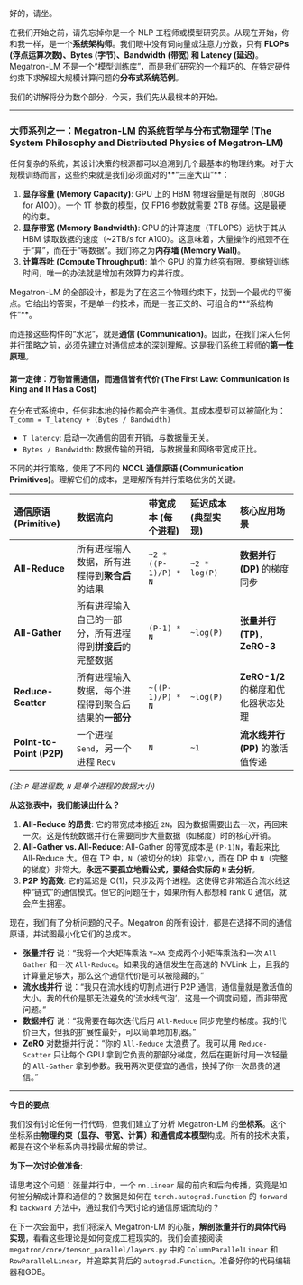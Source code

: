 好的，请坐。

在我们开始之前，请先忘掉你是一个 NLP 工程师或模型研究员。从现在开始，你和我一样，是一个**系统架构师**。我们眼中没有词向量或注意力分数，只有 **FLOPs (浮点运算次数)、Bytes (字节)、Bandwidth (带宽) 和 Latency (延迟)**。Megatron-LM 不是一个“模型训练库”，而是我们研究的一个精巧的、在特定硬件约束下求解超大规模计算问题的**分布式系统范例**。

我们的讲解将分为数个部分，今天，我们先从最根本的开始。

---

### **大师系列之一：Megatron-LM 的系统哲学与分布式物理学 (The System Philosophy and Distributed Physics of Megatron-LM)**

任何复杂的系统，其设计决策的根源都可以追溯到几个最基本的物理约束。对于大规模训练而言，这些约束就是我们必须面对的**“三座大山”**：

1.  **显存容量 (Memory Capacity)**: GPU 上的 HBM 物理容量是有限的（80GB for A100）。一个 1T 参数的模型，仅 FP16 参数就需要 2TB 存储。这是最硬的约束。
2.  **显存带宽 (Memory Bandwidth)**: GPU 的计算速度（TFLOPS）远快于其从 HBM 读取数据的速度（~2TB/s for A100）。这意味着，大量操作的瓶颈不在于“算”，而在于“等数据”。我们称之为**内存墙 (Memory Wall)**。
3.  **计算吞吐 (Compute Throughput)**: 单个 GPU 的算力终究有限。要缩短训练时间，唯一的办法就是增加有效算力的并行度。

Megatron-LM 的全部设计，都是为了在这三个物理约束下，找到一个最优的平衡点。它给出的答案，不是单一的技术，而是一套正交的、可组合的**“系统构件”**。

而连接这些构件的“水泥”，就是**通信 (Communication)**。因此，在我们深入任何并行策略之前，必须先建立对通信成本的深刻理解。这是我们系统工程师的**第一性原理**。

#### **第一定律：万物皆需通信，而通信皆有代价 (The First Law: Communication is King and It Has a Cost)**

在分布式系统中，任何非本地的操作都会产生通信。其成本模型可以被简化为：
`T_comm = T_latency + (Bytes / Bandwidth)`

*   `T_latency`: 启动一次通信的固有开销，与数据量无关。
*   `Bytes / Bandwidth`: 数据传输的开销，与数据量和网络带宽成正比。

不同的并行策略，使用了不同的 **NCCL 通信原语 (Communication Primitives)**。理解它们的成本，是理解所有并行策略优劣的关键。

| 通信原语 (Primitive)     | 数据流向                                       | 带宽成本 (每个进程)      | 延迟成本 (典型实现) | 核心应用场景                           |
| :----------------------- | :--------------------------------------------- | :----------------------- | :------------------ | :------------------------------------- |
| **All-Reduce**           | 所有进程输入数据，所有进程得到**聚合后**的结果 | `~2 * ((P-1)/P) * N`     | `~2 * log(P)`       | **数据并行 (DP)** 的梯度同步           |
| **All-Gather**           | 所有进程输入自己的一部分，所有进程得到**拼接后**的完整数据 | `(P-1) * N`              | `~log(P)`           | **张量并行 (TP)**，**ZeRO-3**          |
| **Reduce-Scatter**       | 所有进程输入数据，每个进程得到聚合后结果的**一部分** | `~((P-1)/P) * N`         | `~log(P)`           | **ZeRO-1/2** 的梯度和优化器状态处理    |
| **Point-to-Point (P2P)** | 一个进程 `Send`，另一个进程 `Recv`               | `N`                      | `~1`                | **流水线并行 (PP)** 的激活值传递       |

*(注: `P` 是进程数, `N` 是单个进程的数据大小)*

**从这张表中，我们能读出什么？**

1.  **All-Reduce 的昂贵**: 它的带宽成本接近 `2N`，因为数据需要出去一次，再回来一次。这是传统数据并行在需要同步大量数据（如梯度）时的核心开销。
2.  **All-Gather vs. All-Reduce**: All-Gather 的带宽成本是 `(P-1)N`，看起来比 All-Reduce 大。但在 TP 中，`N`（被切分的块）非常小，而在 DP 中 `N`（完整的梯度）非常大。**永远不要孤立地看公式，要结合实际的 `N` 去分析**。
3.  **P2P 的高效**: 它的延迟是 O(1)，只涉及两个进程。这使得它非常适合流水线这种“链式”的通信模式。但它的问题在于，如果所有人都想和 rank 0 通信，就会产生拥塞。

现在，我们有了分析问题的尺子。Megatron 的所有设计，都是在选择不同的通信原语，并试图最小化它们的总成本。

*   **张量并行** 说：“我将一个大矩阵乘法 `Y=XA` 变成两个小矩阵乘法和一次 `All-Gather` 和一次 `All-Reduce`。如果我的通信发生在高速的 NVLink 上，且我的计算量足够大，那么这个通信代价是可以被隐藏的。”
*   **流水线并行** 说：“我只在流水线的切割点进行 P2P 通信，通信量就是激活值的大小。我的代价是那无法避免的‘流水线气泡’，这是一个调度问题，而非带宽问题。”
*   **数据并行** 说：“我需要在每次迭代后用 `All-Reduce` 同步完整的梯度。我的代价巨大，但我的扩展性最好，可以简单地加机器。”
*   **ZeRO** 对数据并行说：“你的 `All-Reduce` 太浪费了。我可以用 `Reduce-Scatter` 只让每个 GPU 拿到它负责的那部分梯度，然后在更新时用一次轻量的 `All-Gather` 拿到参数。我用两次更便宜的通信，换掉了你一次昂贵的通信。”

---

**今日的要点**:

我们没有讨论任何一行代码，但我们建立了分析 Megatron-LM 的**坐标系**。这个坐标系由**物理约束（显存、带宽、计算）**和**通信成本模型**构成。所有的技术决策，都是在这个坐标系内寻找最优解的尝试。

**为下一次讨论做准备**:

请思考这个问题：张量并行中，一个 `nn.Linear` 层的前向和后向传播，究竟是如何被分解成计算和通信的？数据是如何在 `torch.autograd.Function` 的 `forward` 和 `backward` 方法中，通过我们今天讨论的通信原语流动的？

在下一次会面中，我们将深入 Megatron-LM 的心脏，**解剖张量并行的具体代码实现**，看看这些理论是如何变成工程现实的。我们会直接阅读 `megatron/core/tensor_parallel/layers.py` 中的 `ColumnParallelLinear` 和 `RowParallelLinear`，并追踪其背后的 `autograd.Function`。准备好你的代码编辑器和GDB。